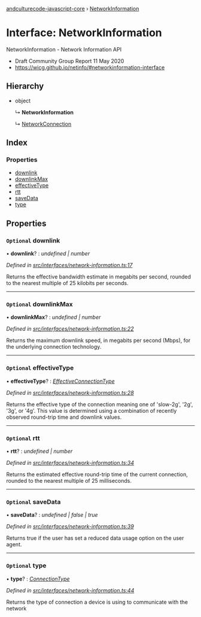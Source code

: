 [andculturecode-javascript-core](../README.md) › [NetworkInformation](networkinformation.md)

# Interface: NetworkInformation

NetworkInformation - Network Information API
- Draft Community Group Report 11 May 2020
- https://wicg.github.io/netinfo/#networkinformation-interface

## Hierarchy

* object

  ↳ **NetworkInformation**

  ↳ [NetworkConnection](networkconnection.md)

## Index

### Properties

* [downlink](networkinformation.md#optional-downlink)
* [downlinkMax](networkinformation.md#optional-downlinkmax)
* [effectiveType](networkinformation.md#optional-effectivetype)
* [rtt](networkinformation.md#optional-rtt)
* [saveData](networkinformation.md#optional-savedata)
* [type](networkinformation.md#optional-type)

## Properties

### `Optional` downlink

• **downlink**? : *undefined | number*

*Defined in [src/interfaces/network-information.ts:17](https://github.com/AndcultureCode/AndcultureCode.JavaScript.Core/blob/4edfec2/src/interfaces/network-information.ts#L17)*

Returns the effective bandwidth estimate in megabits per second, rounded to the nearest multiple of 25 kilobits per seconds.

___

### `Optional` downlinkMax

• **downlinkMax**? : *undefined | number*

*Defined in [src/interfaces/network-information.ts:22](https://github.com/AndcultureCode/AndcultureCode.JavaScript.Core/blob/4edfec2/src/interfaces/network-information.ts#L22)*

Returns the maximum downlink speed, in megabits per second (Mbps), for the underlying connection technology.

___

### `Optional` effectiveType

• **effectiveType**? : *[EffectiveConnectionType](../enums/effectiveconnectiontype.md)*

*Defined in [src/interfaces/network-information.ts:28](https://github.com/AndcultureCode/AndcultureCode.JavaScript.Core/blob/4edfec2/src/interfaces/network-information.ts#L28)*

Returns the effective type of the connection meaning one of 'slow-2g', '2g', '3g', or '4g'.
This value is determined using a combination of recently observed round-trip time and downlink values.

___

### `Optional` rtt

• **rtt**? : *undefined | number*

*Defined in [src/interfaces/network-information.ts:34](https://github.com/AndcultureCode/AndcultureCode.JavaScript.Core/blob/4edfec2/src/interfaces/network-information.ts#L34)*

Returns the estimated effective round-trip time of the current connection, rounded to the
nearest multiple of 25 milliseconds.

___

### `Optional` saveData

• **saveData**? : *undefined | false | true*

*Defined in [src/interfaces/network-information.ts:39](https://github.com/AndcultureCode/AndcultureCode.JavaScript.Core/blob/4edfec2/src/interfaces/network-information.ts#L39)*

Returns true if the user has set a reduced data usage option on the user agent.

___

### `Optional` type

• **type**? : *[ConnectionType](../enums/connectiontype.md)*

*Defined in [src/interfaces/network-information.ts:44](https://github.com/AndcultureCode/AndcultureCode.JavaScript.Core/blob/4edfec2/src/interfaces/network-information.ts#L44)*

Returns the type of connection a device is using to communicate with the network
